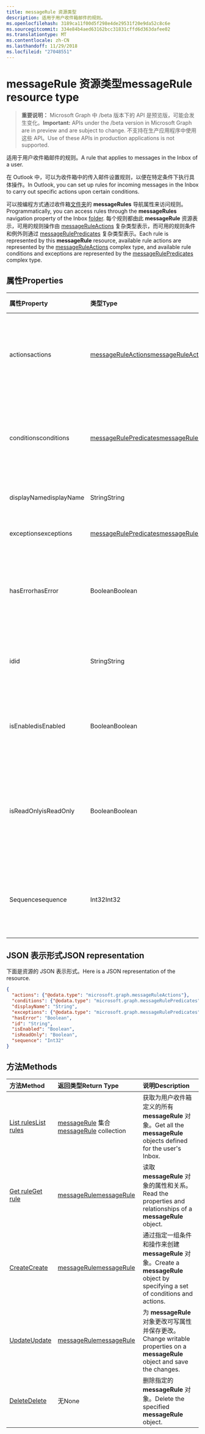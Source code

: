 ```yaml
---
title: messageRule 资源类型
description: 适用于用户收件箱邮件的规则。
ms.openlocfilehash: 3189ca11f00d5f298e4de29531f20e9da52c8c6e
ms.sourcegitcommit: 334e84b4aed63162bcc31831cffd6d363dafee02
ms.translationtype: MT
ms.contentlocale: zh-CN
ms.lasthandoff: 11/29/2018
ms.locfileid: "27048551"
---
```

# <a name="messagerule-resource-type"></a><span data-ttu-id="cf663-103">messageRule 资源类型</span><span class="sxs-lookup"><span data-stu-id="cf663-103">messageRule resource type</span></span>

> <span data-ttu-id="cf663-104">**重要说明：** Microsoft Graph 中 /beta 版本下的 API 是预览版，可能会发生变化。</span><span class="sxs-lookup"><span data-stu-id="cf663-104">**Important:** APIs under the /beta version in Microsoft Graph are in preview and are subject to change.</span></span> <span data-ttu-id="cf663-105">不支持在生产应用程序中使用这些 API。</span><span class="sxs-lookup"><span data-stu-id="cf663-105">Use of these APIs in production applications is not supported.</span></span>

<span data-ttu-id="cf663-106">适用于用户收件箱邮件的规则。</span><span class="sxs-lookup"><span data-stu-id="cf663-106">A rule that applies to messages in the Inbox of a user.</span></span>

<span data-ttu-id="cf663-107">在 Outlook 中，可以为收件箱中的传入邮件设置规则，以便在特定条件下执行具体操作。</span><span class="sxs-lookup"><span data-stu-id="cf663-107">In Outlook, you can set up rules for incoming messages in the Inbox to carry out specific actions upon certain conditions.</span></span> 

<span data-ttu-id="cf663-108">可以按编程方式通过收件箱[文件夹](mailfolder.md)的 **messageRules** 导航属性来访问规则。</span><span class="sxs-lookup"><span data-stu-id="cf663-108">Programmatically, you can access rules through the **messageRules** navigation property of the Inbox [folder](mailfolder.md).</span></span> <span data-ttu-id="cf663-109">每个规则都由此 **messageRule** 资源表示，可用的规则操作由 [messageRuleActions](messageruleactions.md) 复杂类型表示，而可用的规则条件和例外则通过 [messageRulePredicates](messagerulepredicates.md) 复杂类型表示。</span><span class="sxs-lookup"><span data-stu-id="cf663-109">Each rule is represented by this **messageRule** resource, available rule actions are represented by the [messageRuleActions](messageruleactions.md) complex type, and available rule conditions and exceptions are represented by the [messageRulePredicates](messagerulepredicates.md) complex type.</span></span>


## <a name="properties"></a><span data-ttu-id="cf663-110">属性</span><span class="sxs-lookup"><span data-stu-id="cf663-110">Properties</span></span>
| <span data-ttu-id="cf663-111">属性</span><span class="sxs-lookup"><span data-stu-id="cf663-111">Property</span></span>     | <span data-ttu-id="cf663-112">类型</span><span class="sxs-lookup"><span data-stu-id="cf663-112">Type</span></span>   |<span data-ttu-id="cf663-113">说明</span><span class="sxs-lookup"><span data-stu-id="cf663-113">Description</span></span>|
|:---------------|:--------|:----------|
| <span data-ttu-id="cf663-114">actions</span><span class="sxs-lookup"><span data-stu-id="cf663-114">actions</span></span> | [<span data-ttu-id="cf663-115">messageRuleActions</span><span class="sxs-lookup"><span data-stu-id="cf663-115">messageRuleActions</span></span>](messageruleactions.md) | <span data-ttu-id="cf663-116">满足相应条件时对邮件执行的操作。</span><span class="sxs-lookup"><span data-stu-id="cf663-116">Actions to be taken on a message when the corresponding conditions are fulfilled.</span></span> |
| <span data-ttu-id="cf663-117">conditions</span><span class="sxs-lookup"><span data-stu-id="cf663-117">conditions</span></span> | [<span data-ttu-id="cf663-118">messageRulePredicates</span><span class="sxs-lookup"><span data-stu-id="cf663-118">messageRulePredicates</span></span>](messagerulepredicates.md) | <span data-ttu-id="cf663-119">满足条件时，将触发该规则的相应操作。</span><span class="sxs-lookup"><span data-stu-id="cf663-119">Conditions that when fulfilled, will trigger the corresponding actions for that rule.</span></span> |
| <span data-ttu-id="cf663-120">displayName</span><span class="sxs-lookup"><span data-stu-id="cf663-120">displayName</span></span> | <span data-ttu-id="cf663-121">String</span><span class="sxs-lookup"><span data-stu-id="cf663-121">String</span></span> | <span data-ttu-id="cf663-122">规则的显示名称。</span><span class="sxs-lookup"><span data-stu-id="cf663-122">The display name of the rule.</span></span> |
| <span data-ttu-id="cf663-123">exceptions</span><span class="sxs-lookup"><span data-stu-id="cf663-123">exceptions</span></span> | [<span data-ttu-id="cf663-124">messageRulePredicates</span><span class="sxs-lookup"><span data-stu-id="cf663-124">messageRulePredicates</span></span>](messagerulepredicates.md) | <span data-ttu-id="cf663-125">规则的例外情况。</span><span class="sxs-lookup"><span data-stu-id="cf663-125">Exception conditions for the rule.</span></span> |
| <span data-ttu-id="cf663-126">hasError</span><span class="sxs-lookup"><span data-stu-id="cf663-126">hasError</span></span> | <span data-ttu-id="cf663-127">Boolean</span><span class="sxs-lookup"><span data-stu-id="cf663-127">Boolean</span></span> | <span data-ttu-id="cf663-128">指示规则是否处于错误状态。</span><span class="sxs-lookup"><span data-stu-id="cf663-128">Indicates whether the rule is in an error condition.</span></span> <span data-ttu-id="cf663-129">只读。</span><span class="sxs-lookup"><span data-stu-id="cf663-129">Read-only.</span></span> |
| <span data-ttu-id="cf663-130">id</span><span class="sxs-lookup"><span data-stu-id="cf663-130">id</span></span> |<span data-ttu-id="cf663-131">String</span><span class="sxs-lookup"><span data-stu-id="cf663-131">String</span></span>|<span data-ttu-id="cf663-132">规则的唯一标识符。</span><span class="sxs-lookup"><span data-stu-id="cf663-132">The unique identifier of the rule.</span></span> <span data-ttu-id="cf663-133">只读。</span><span class="sxs-lookup"><span data-stu-id="cf663-133">Read-only.</span></span>|
| <span data-ttu-id="cf663-134">isEnabled</span><span class="sxs-lookup"><span data-stu-id="cf663-134">isEnabled</span></span> | <span data-ttu-id="cf663-135">Boolean</span><span class="sxs-lookup"><span data-stu-id="cf663-135">Boolean</span></span> | <span data-ttu-id="cf663-136">指示是否启用规则以应用到邮件。</span><span class="sxs-lookup"><span data-stu-id="cf663-136">Indicates whether the rule is enabled to be applied to messages.</span></span> |
| <span data-ttu-id="cf663-137">isReadOnly</span><span class="sxs-lookup"><span data-stu-id="cf663-137">isReadOnly</span></span> | <span data-ttu-id="cf663-138">Boolean</span><span class="sxs-lookup"><span data-stu-id="cf663-138">Boolean</span></span> | <span data-ttu-id="cf663-139">表示规则是否为只读且无法由规则 REST API 修改或删除。</span><span class="sxs-lookup"><span data-stu-id="cf663-139">Indicates if the rule is read-only and cannot be modified or deleted by the rules REST API.</span></span> |
| <span data-ttu-id="cf663-140">Sequence</span><span class="sxs-lookup"><span data-stu-id="cf663-140">sequence</span></span> | <span data-ttu-id="cf663-141">Int32</span><span class="sxs-lookup"><span data-stu-id="cf663-141">Int32</span></span> | <span data-ttu-id="cf663-142">表示在其他规则中执行规则的顺序。</span><span class="sxs-lookup"><span data-stu-id="cf663-142">Indicates the order in which the rule is executed, among other rules.</span></span> |


## <a name="json-representation"></a><span data-ttu-id="cf663-143">JSON 表示形式</span><span class="sxs-lookup"><span data-stu-id="cf663-143">JSON representation</span></span>
<span data-ttu-id="cf663-144">下面是资源的 JSON 表示形式。</span><span class="sxs-lookup"><span data-stu-id="cf663-144">Here is a JSON representation of the resource.</span></span>

<!-- {
  "blockType": "resource",
  "optionalProperties": [
   ],
  "@odata.type": "microsoft.graph.messageRule"
}-->

```json
{
  "actions": {"@odata.type": "microsoft.graph.messageRuleActions"},
  "conditions": {"@odata.type": "microsoft.graph.messageRulePredicates"},
  "displayName": "String",
  "exceptions": {"@odata.type": "microsoft.graph.messageRulePredicates"},
  "hasError": "Boolean",
  "id": "String",
  "isEnabled": "Boolean",
  "isReadOnly": "Boolean",
  "sequence": "Int32"
}

```

## <a name="methods"></a><span data-ttu-id="cf663-145">方法</span><span class="sxs-lookup"><span data-stu-id="cf663-145">Methods</span></span>
| <span data-ttu-id="cf663-146">方法</span><span class="sxs-lookup"><span data-stu-id="cf663-146">Method</span></span>           | <span data-ttu-id="cf663-147">返回类型</span><span class="sxs-lookup"><span data-stu-id="cf663-147">Return Type</span></span>    |<span data-ttu-id="cf663-148">说明</span><span class="sxs-lookup"><span data-stu-id="cf663-148">Description</span></span>|
|:---------------|:--------|:----------|
|[<span data-ttu-id="cf663-149">List rules</span><span class="sxs-lookup"><span data-stu-id="cf663-149">List rules</span></span>](../api/mailfolder-list-messagerules.md) | <span data-ttu-id="cf663-150">[messageRule](messagerule.md) 集合</span><span class="sxs-lookup"><span data-stu-id="cf663-150">[messageRule](messagerule.md) collection</span></span> |<span data-ttu-id="cf663-151">获取为用户收件箱定义的所有 **messageRule** 对象。</span><span class="sxs-lookup"><span data-stu-id="cf663-151">Get all the **messageRule** objects defined for the user's Inbox.</span></span>|
|[<span data-ttu-id="cf663-152">Get rule</span><span class="sxs-lookup"><span data-stu-id="cf663-152">Get rule</span></span>](../api/messagerule-get.md) | [<span data-ttu-id="cf663-153">messageRule</span><span class="sxs-lookup"><span data-stu-id="cf663-153">messageRule</span></span>](messagerule.md) |<span data-ttu-id="cf663-154">读取 **messageRule** 对象的属性和关系。</span><span class="sxs-lookup"><span data-stu-id="cf663-154">Read the properties and relationships of a **messageRule** object.</span></span>|
|[<span data-ttu-id="cf663-155">Create</span><span class="sxs-lookup"><span data-stu-id="cf663-155">Create</span></span>](../api/mailfolder-post-messagerules.md) | [<span data-ttu-id="cf663-156">messageRule</span><span class="sxs-lookup"><span data-stu-id="cf663-156">messageRule</span></span>](messagerule.md) |<span data-ttu-id="cf663-157">通过指定一组条件和操作来创建 **messageRule** 对象。</span><span class="sxs-lookup"><span data-stu-id="cf663-157">Create a **messageRule** object by specifying a set of conditions and actions.</span></span>|
|[<span data-ttu-id="cf663-158">Update</span><span class="sxs-lookup"><span data-stu-id="cf663-158">Update</span></span>](../api/messagerule-update.md) | [<span data-ttu-id="cf663-159">messageRule</span><span class="sxs-lookup"><span data-stu-id="cf663-159">messageRule</span></span>](messagerule.md) |<span data-ttu-id="cf663-160">为 **messageRule** 对象更改可写属性并保存更改。</span><span class="sxs-lookup"><span data-stu-id="cf663-160">Change writable properties on a **messageRule** object and save the changes.</span></span> |
|[<span data-ttu-id="cf663-161">Delete</span><span class="sxs-lookup"><span data-stu-id="cf663-161">Delete</span></span>](../api/messagerule-delete.md) | <span data-ttu-id="cf663-162">无</span><span class="sxs-lookup"><span data-stu-id="cf663-162">None</span></span> |<span data-ttu-id="cf663-163">删除指定的 **messageRule** 对象。</span><span class="sxs-lookup"><span data-stu-id="cf663-163">Delete the specified **messageRule** object.</span></span> |

<!-- uuid: 8fcb5dbc-d5aa-4681-8e31-b001d5168d79
2015-10-25 14:57:30 UTC -->
<!-- {
  "type": "#page.annotation",
  "description": "messageRule resource",
  "keywords": "",
  "section": "documentation",
  "tocPath": ""
}-->
